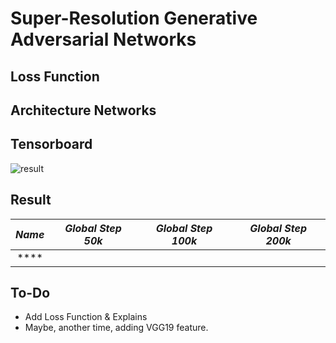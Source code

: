 # Super-Resolution Generative Adversarial Networks

## Loss Function


## Architecture Networks


## Tensorboard

![result](https://github.com/kozistr/Awesome-GANs/blob/master/SRGAN/srgan_tb.png)

## Result

*Name* | *Global Step 50k* | *Global Step 100k* | *Global Step 200k*
:---: | :---: | :---: | :---:
****  |  |  | 

## To-Do
* Add Loss Function & Explains
* Maybe, another time, adding VGG19 feature.